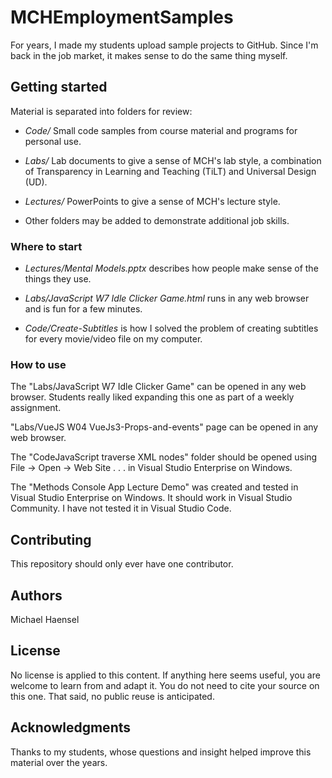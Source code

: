 # MCHEmploymentSamples

For years, I made my students upload sample projects to GitHub. Since I'm back in the job market, it makes sense to do the same thing myself.


## Getting started

Material is separated into folders for review:

* *Code/* Small code samples from course material and programs for personal use.

* *Labs/* Lab documents to give a sense of MCH's lab style, a combination of Transparency in Learning and Teaching (TiLT) and Universal Design (UD).

* *Lectures/* PowerPoints to give a sense of MCH's lecture style.

* Other folders may be added to demonstrate additional job skills.

### Where to start

* *Lectures/Mental Models.pptx* describes how people make sense of the things they use.

* *Labs/JavaScript W7 Idle Clicker Game.html* runs in any web browser and is fun for a few minutes.

* *Code/Create-Subtitles* is how I solved the problem of creating subtitles for every movie/video file on my computer.


### How to use

The "Labs/JavaScript W7 Idle Clicker Game" can be opened in any web browser. Students really liked expanding this one as part of a weekly assignment.

"Labs/VueJS W04 VueJs3-Props-and-events" page can be opened in any web browser.

The "CodeJavaScript traverse XML nodes" folder should be opened using File -> Open -> Web Site . . . in Visual Studio Enterprise on Windows.

The "Methods Console App Lecture Demo" was created and tested in Visual Studio Enterprise on Windows. It should work in Visual Studio Community. I have not tested it in Visual Studio Code.


## Contributing

This repository should only ever have one contributor.

## Authors

Michael Haensel

## License

No license is applied to this content. If anything here seems useful, you are welcome to learn from and adapt it. You do not need to cite your source on this one. That said, no public reuse is anticipated.

## Acknowledgments

Thanks to my students, whose questions and insight helped improve this material over the years.
